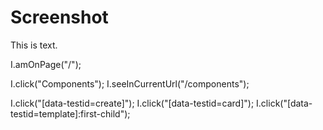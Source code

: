 # Screenshot

This is text.

<screenshot name="sanity">
  I.amOnPage("/");

  I.click("Components");
  I.seeInCurrentUrl("/components");

  I.click("[data-testid=create]");
  I.click("[data-testid=card]");
  I.click("[data-testid=template]:first-child");
</screenshot>
